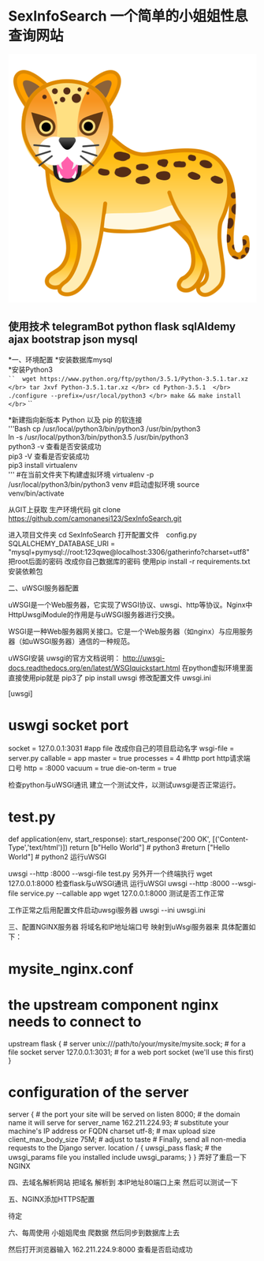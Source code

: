 # SexInfoSearch 一个简单的小姐姐性息查询网站
![](https://github.com/camonanesi123/SexInfoSearch/blob/master/app/static/favicon.png) 

## 使用技术 telegramBot python flask sqlAldemy ajax bootstrap json mysql

*一、环境配置
*安装数据库mysql</br>
*安装Python3</br>
` `` 
wget https://www.python.org/ftp/python/3.5.1/Python-3.5.1.tar.xz </br>
tar Jxvf Python-3.5.1.tar.xz </br>
cd Python-3.5.1  </br>
./configure --prefix=/usr/local/python3 </br>
make && make install </br>
` `` 

*新建指向新版本 Python 以及 pip 的软连接</br>
'''Bash
cp /usr/local/python3/bin/python3 /usr/bin/python3 </br>
ln -s /usr/local/python3/bin/python3.5 /usr/bin/python3 </br>
python3 -v 查看是否安装成功 </br>
pip3 -V 查看是否安装成功  </br>
pip3 install virtualenv </br>
'''
#在当前文件夹下构建虚拟环境
virtualenv -p /usr/local/python3/bin/python3 venv
#启动虚拟环境
source venv/bin/activate 

从GIT上获取 生产环境代码
git clone https://github.com/camonanesi123/SexInfoSearch.git

进入项目文件夹
cd SexInfoSearch
打开配置文件　config.py
SQLALCHEMY_DATABASE_URI = "mysql+pymysql://root:123qwe@localhost:3306/gatherinfo?charset=utf8"
把root后面的密码 改成你自己数据库的密码
使用pip install -r requirements.txt 安装依赖包


二、uWSGI服务器配置

uWSGI是一个Web服务器，它实现了WSGI协议、uwsgi、http等协议。Nginx中HttpUwsgiModule的作用是与uWSGI服务器进行交换。

WSGI是一种Web服务器网关接口。它是一个Web服务器（如nginx）与应用服务器（如uWSGI服务器）通信的一种规范。

uWSGI安装
uwsgi的官方文档说明：
http://uwsgi-docs.readthedocs.org/en/latest/WSGIquickstart.html
在python虚拟环境里面直接使用pip就是 pip3了 
pip install uwsgi
修改配置文件
uwsgi.ini

[uwsgi]
# uswgi socket port
socket = 127.0.0.1:3031
#app file 改成你自己的项目启动名字
wsgi-file = server.py
callable = app
master = true
processes = 4
#http port http请求端口号
http = :8000
vacuum = true
die-on-term = true

检查python与uWSGI通讯
建立一个测试文件，以测试uwsgi是否正常运行。
# test.py
def application(env, start_response):
    start_response('200 OK', [('Content-Type','text/html')])
    return [b"Hello World"] # python3
    #return ["Hello World"] # python2
运行uWSGI

uwsgi --http :8000 --wsgi-file test.py
另外开一个终端执行
wget 127.0.0.1:8000
检查flask与uWSGI通讯
运行uWSGI
uwsgi --http :8000 --wsgi-file service.py --callable app
wget 127.0.0.1:8000 测试是否工作正常

工作正常之后用配置文件启动uwsgi服务器
uwsgi --ini uwsgi.ini

三、配置NGINX服务器 将域名和IP地址端口号 映射到uWsgi服务器来
具体配置如下：
# mysite_nginx.conf
# the upstream component nginx needs to connect to
upstream flask {
    # server unix:///path/to/your/mysite/mysite.sock; # for a file socket
    server 127.0.0.1:3031; # for a web port socket (we'll use this first)
}
# configuration of the server
server {
    # the port your site will be served on
    listen      8000;
    # the domain name it will serve for
    server_name 162.211.224.93; # substitute your machine's IP address or FQDN
    charset     utf-8;
    # max upload size
    client_max_body_size 75M;   # adjust to taste
    # Finally, send all non-media requests to the Django server.
    location / {
        uwsgi_pass  flask;
        # the uwsgi_params file you installed
        include uwsgi_params;
    }
}
弄好了重启一下NGINX

四、去域名解析网站 把域名 解析到 本IP地址80端口上来 然后可以测试一下

五、NGINX添加HTTPS配置

待定

六、每周使用 小姐姐爬虫 爬数据 然后同步到数据库上去

然后打开浏览器输入
162.211.224.9:8000
查看是否启动成功
